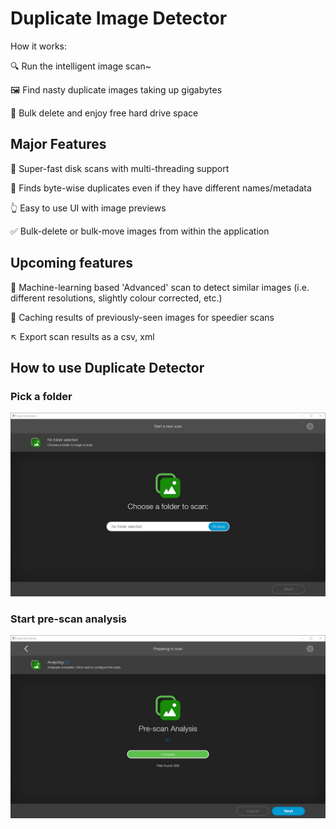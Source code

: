 # Duplicate Image Detector

How it works:

:mag: Run the intelligent image scan~

:framed_picture: Find nasty duplicate images taking up gigabytes

:floppy_disk: Bulk delete and enjoy free hard drive space 

## Major Features

:dash: Super-fast disk scans with multi-threading support

:eyes: Finds byte-wise duplicates even if they have different names/metadata

:point_up_2: Easy to use UI with image previews

:white_check_mark: Bulk-delete or bulk-move images from within the application

## Upcoming features

:brain: Machine-learning based 'Advanced' scan to detect similar images (i.e. different resolutions, slightly colour corrected, etc.)

:bookmark_tabs: Caching results of previously-seen images for speedier scans

:arrow_upper_left: Export scan results as a csv, xml

## How to use Duplicate Detector

### Pick a folder

![](/docs/assets/choose-folder-screen.jpg)

### Start pre-scan analysis

![](/docs/assets/pre-scan%20analysis.jpg)